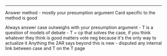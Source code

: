 

----
Answer method - mostly your presumption argument
Card specific to the method is good


Always answer case outweighs with your presumption argument - T is a question of models of debate - T = cp that solves the case, if you think whatever they think is good matters vote neg because it's the only way to actualize it
Anything the 2AR says beyond this is new - disputed any internal link between case and T on the T page
